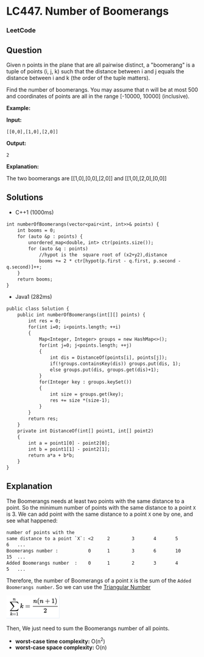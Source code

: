 # LC447. Number of Boomerangs

### LeetCode

## Question

Given n points in the plane that are all pairwise distinct, a "boomerang" is a tuple of points (i, j, k) such that the distance between i and j equals the distance between i and k (the order of the tuple matters).

Find the number of boomerangs. You may assume that n will be at most 500 and coordinates of points are all in the range [-10000, 10000] (inclusive).

**Example:**

**Input:**

```
[[0,0],[1,0],[2,0]]
```

**Output:**

```
2
```

**Explanation:**

The two boomerangs are [[1,0],[0,0],[2,0]] and [[1,0],[2,0],[0,0]]

## Solutions


* C++1 (1000ms)
```
int numberOfBoomerangs(vector<pair<int, int>>& points) {
    int booms = 0;
    for (auto &p : points) {
        unordered_map<double, int> ctr(points.size());
        for (auto &q : points)
            //hypot is the  square root of (x2+y2),distance
            booms += 2 * ctr[hypot(p.first - q.first, p.second - q.second)]++;
    }
    return booms;
}
```

* Java1 (282ms)
```
public class Solution {
    public int numberOfBoomerangs(int[][] points) {
        int res = 0;
        for(int i=0; i<points.length; ++i)
        {
            Map<Integer, Integer> groups = new HashMap<>();
            for(int j=0; j<points.length; ++j)
            {
                int dis = DistanceOf(points[i], points[j]);
                if(!groups.containsKey(dis)) groups.put(dis, 1);
                else groups.put(dis, groups.get(dis)+1);
            }
            for(Integer key : groups.keySet())
            {
                int size = groups.get(key);
                res += size *(size-1);
            }
        }
        return res;
    }
    private int DistanceOf(int[] point1, int[] point2)
    {
        int a = point1[0] - point2[0];
        int b = point1[1] - point2[1];
        return a*a + b*b;
    }
}
```

## Explanation

The Boomerangs needs at least two points with the same distance to a point. So the minimum number of points with the same distance to a point `X` is 3. We can add point with the same distance to a point `X` one by one, and see what happened:

```
number of points with the 
same distance to a point `X`: <2     2        3       4       5       6   ...
Boomerangs number :           0      1        3       6       10      15  ...
Added Boomerangs number  :    0      1        2       3       4       5   ...
```

Therefore, the number of Boomerangs of a point `X` is the sum of the `Added Boomerangs number`. So we can use the <a href="https://en.wikipedia.org/wiki/Triangular_number">Triangular Number</a>

![Triangular Number](Images/TriangularNumber.PNG)

Then, We just need to sum the Boomerangs number of all points.

* **worst-case time complexity:** O(n<sup>2</sup>)
* **worst-case space complexity:** O(n)